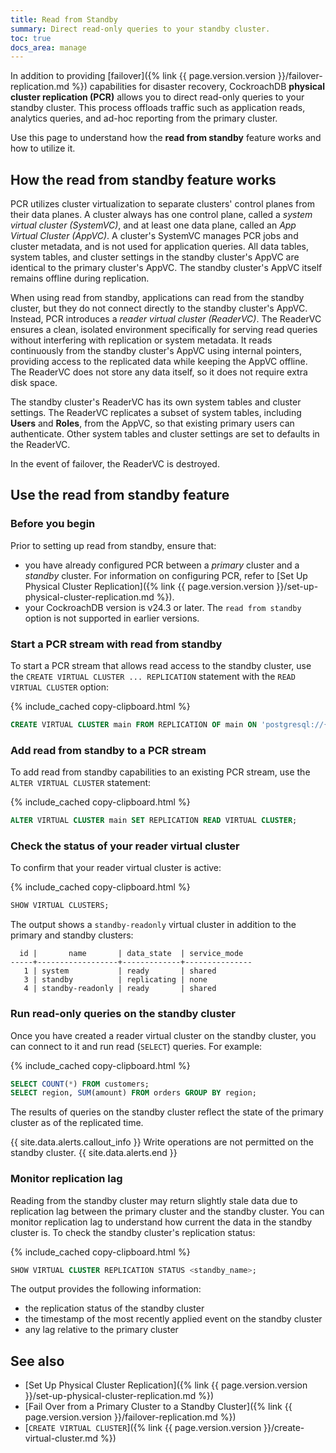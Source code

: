 ```yaml
---
title: Read from Standby
summary: Direct read-only queries to your standby cluster.
toc: true
docs_area: manage
---
```


In addition to providing [failover]({% link {{ page.version.version }}/failover-replication.md %}) capabilities for disaster recovery, CockroachDB **physical cluster replication (PCR)** allows you to direct read-only queries to your standby cluster. This process offloads traffic such as application reads, analytics queries, and ad-hoc reporting from the primary cluster.

Use this page to understand how the **read from standby** feature works and how to utilize it.

## How the read from standby feature works

PCR utilizes cluster virtualization to separate clusters' control planes from their data planes. A cluster always has one control plane, called a _system virtual cluster (SystemVC)_, and at least one data plane, called an _App Virtual Cluster (AppVC)_. A cluster's SystemVC manages PCR jobs and cluster metadata, and is not used for application queries. All data tables, system tables, and cluster settings in the standby cluster's AppVC are identical to the primary cluster's AppVC. The standby cluster's AppVC itself remains offline during replication.

When using read from standby, applications can read from the standby cluster, but they do not connect directly to the standby cluster's AppVC. Instead, PCR introduces a _reader virtual cluster (ReaderVC)_. The ReaderVC ensures a clean, isolated environment specifically for serving read queries without interfering with replication or system metadata. It reads continuously from the standby cluster's AppVC using internal pointers, providing access to the replicated data while keeping the AppVC offline. The ReaderVC does not store any data itself, so it does not require extra disk space.

The standby cluster's ReaderVC has its own system tables and cluster settings. The ReaderVC replicates a subset of system tables, including **Users** and **Roles**, from the AppVC, so that existing primary users can authenticate. Other system tables and cluster settings are set to defaults in the ReaderVC.

In the event of failover, the ReaderVC is destroyed.

## Use the read from standby feature
### Before you begin

Prior to setting up read from standby, ensure that:

- you have already configured PCR between a _primary_ cluster and a _standby_ cluster. For information on configuring PCR, refer to [Set Up Physical Cluster Replication]({% link {{ page.version.version }}/set-up-physical-cluster-replication.md %}).
- your CockroachDB version is v24.3 or later. The `read from standby` option is not supported in earlier versions.

### Start a PCR stream with read from standby

To start a PCR stream that allows read access to the standby cluster, use the `CREATE VIRTUAL CLUSTER ... REPLICATION` statement with the `READ VIRTUAL CLUSTER` option:

{% include_cached copy-clipboard.html %}
~~~ sql
CREATE VIRTUAL CLUSTER main FROM REPLICATION OF main ON 'postgresql://{connection string to primary}' WITH READ VIRTUAL CLUSTER;
~~~

### Add read from standby to a PCR stream

To add read from standby capabilities to an existing PCR stream, use the `ALTER VIRTUAL CLUSTER` statement:

{% include_cached copy-clipboard.html %}
~~~ sql
ALTER VIRTUAL CLUSTER main SET REPLICATION READ VIRTUAL CLUSTER;
~~~

### Check the status of your reader virtual cluster

To confirm that your reader virtual cluster is active:

{% include_cached copy-clipboard.html %}
~~~ sql
SHOW VIRTUAL CLUSTERS;
~~~

The output shows a `standby-readonly` virtual cluster in addition to the primary and standby clusters:

~~~
  id |       name       | data_state  | service_mode
-----+------------------+-------------+---------------
   1 | system           | ready       | shared
   3 | standby          | replicating | none
   4 | standby-readonly | ready       | shared
~~~

### Run read-only queries on the standby cluster

Once you have created a reader virtual cluster on the standby cluster, you can connect to it and run read (`SELECT`) queries. For example:

{% include_cached copy-clipboard.html %}
~~~ sql
SELECT COUNT(*) FROM customers;
SELECT region, SUM(amount) FROM orders GROUP BY region;
~~~

The results of queries on the standby cluster reflect the state of the primary cluster as of the replicated time.

{{ site.data.alerts.callout_info }}
Write operations are not permitted on the standby cluster.
{{ site.data.alerts.end }}

### Monitor replication lag

Reading from the standby cluster may return slightly stale data due to replication lag between the primary cluster and the standby cluster. You can monitor replication lag to understand how current the data in the standby cluster is. To check the standby cluster's replication status:

{% include_cached copy-clipboard.html %}
~~~ sql
SHOW VIRTUAL CLUSTER REPLICATION STATUS <standby_name>;
~~~

The output provides the following information:
- the replication status of the standby cluster
- the timestamp of the most recently applied event on the standby cluster
- any lag relative to the primary cluster

## See also
- [Set Up Physical Cluster Replication]({% link {{ page.version.version }}/set-up-physical-cluster-replication.md %})
- [Fail Over from a Primary Cluster to a Standby Cluster]({% link {{ page.version.version }}/failover-replication.md %})
- [`CREATE VIRTUAL CLUSTER`]({% link {{ page.version.version }}/create-virtual-cluster.md %})